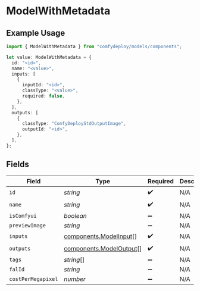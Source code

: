 # ModelWithMetadata

## Example Usage

```typescript
import { ModelWithMetadata } from "comfydeploy/models/components";

let value: ModelWithMetadata = {
  id: "<id>",
  name: "<value>",
  inputs: [
    {
      inputId: "<id>",
      classType: "<value>",
      required: false,
    },
  ],
  outputs: [
    {
      classType: "ComfyDeployStdOutputImage",
      outputId: "<id>",
    },
  ],
};
```

## Fields

| Field                                                              | Type                                                               | Required                                                           | Description                                                        |
| ------------------------------------------------------------------ | ------------------------------------------------------------------ | ------------------------------------------------------------------ | ------------------------------------------------------------------ |
| `id`                                                               | *string*                                                           | :heavy_check_mark:                                                 | N/A                                                                |
| `name`                                                             | *string*                                                           | :heavy_check_mark:                                                 | N/A                                                                |
| `isComfyui`                                                        | *boolean*                                                          | :heavy_minus_sign:                                                 | N/A                                                                |
| `previewImage`                                                     | *string*                                                           | :heavy_minus_sign:                                                 | N/A                                                                |
| `inputs`                                                           | [components.ModelInput](../../models/components/modelinput.md)[]   | :heavy_check_mark:                                                 | N/A                                                                |
| `outputs`                                                          | [components.ModelOutput](../../models/components/modeloutput.md)[] | :heavy_check_mark:                                                 | N/A                                                                |
| `tags`                                                             | *string*[]                                                         | :heavy_minus_sign:                                                 | N/A                                                                |
| `falId`                                                            | *string*                                                           | :heavy_minus_sign:                                                 | N/A                                                                |
| `costPerMegapixel`                                                 | *number*                                                           | :heavy_minus_sign:                                                 | N/A                                                                |